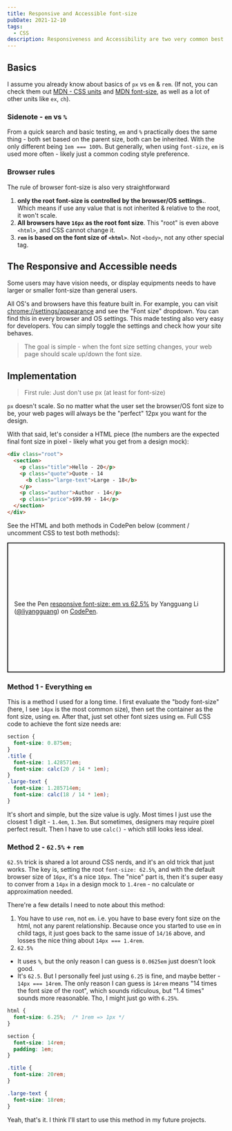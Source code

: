 ```yaml
---
title: Responsive and Accessible font-size
pubDate: 2021-12-10
tags:
  - CSS
description: Responsiveness and Accessibility are two very common best practice in web development. Today, I looked more into how to make `font-size` more responsive and accessible, and came up with this short note.
---
```


## Basics

I assume you already know about basics of `px` vs `em` & `rem`. (If not, you can check them out [MDN - CSS units](https://developer.mozilla.org/en-US/docs/Learn/CSS/Building_blocks/Values_and_units) and [MDN font-size](https://developer.mozilla.org/en-US/docs/Web/CSS/font-size), as well as a lot of other units like `ex`, `ch`).

### Sidenote - `em` vs `%`

From a quick search and basic testing, `em` and `%` practically does the same thing - both set based on the parent size, both can be inherited. With the only different being `1em === 100%`. But generally, when using `font-size`, `em` is used more often - likely just a common coding style preference.

### Browser rules

The rule of browser font-size is also very straightforward

1. **only the root font-size is controlled by the browser/OS settings.**. Which means if use any value that is not inherited & relative to the root, it won't scale.
1. **All browsers have `16px` as the root font size**. This "root" is even above `<html>`, and CSS cannot change it.
1. **`rem` is based on the font size of `<html>`**. Not `<body>`, not any other special tag.

## The Responsive and Accessible needs

Some users may have vision needs, or display equipments needs to have larger or smaller font-size than general users.

All OS's and browsers have this feature built in. For example, you can visit [chrome://settings/appearance](chrome://settings/appearance) and see the "Font size" dropdown. You can find this in every browser and OS settings. This made testing also very easy for developers. You can simply toggle the settings and check how your site behaves.

> The goal is simple - when the font size setting changes, your web page should scale up/down the font size.

## Implementation

> First rule: Just don't use px (at least for font-size)

`px` doesn't scale. So no matter what the user set the browser/OS font size to be, your web pages will always be the "perfect" 12px you want for the design.

With that said, let's consider a HTML piece (the numbers are the expected final font size in pixel - likely what you get from a design mock):

```html
<div class="root">
  <section>
    <p class="title">Hello - 20</p>
    <p class="quote">Quote - 14
      <b class="large-text">Large - 18</b>
    </p>
    <p class="author">Author - 14</p>
    <p class="price">$99.99 - 14</p>
  </section>
</div>
```

See the HTML and both methods in CodePen below (comment / uncomment CSS to test both methods):

<p class="codepen" data-height="300" data-default-tab="css,result" data-slug-hash="bGowaYR" data-user="liyangguang" style="height: 300px; box-sizing: border-box; display: flex; align-items: center; justify-content: center; border: 2px solid; margin: 1em 0; padding: 1em;">
  <span>See the Pen <a href="https://codepen.io/liyangguang/pen/bGowaYR">
  responsive font-size: em vs 62.5%</a> by Yangguang Li (<a href="https://codepen.io/liyangguang">@liyangguang</a>)
  on <a href="https://codepen.io">CodePen</a>.</span>
</p>
<script async src="https://cpwebassets.codepen.io/assets/embed/ei.js"></script>

### Method 1 - Everything `em`

This is a method I used for a long time. I first evaluate the "body font-size" (here, I see `14px` is the most common size), then set the container as the font size, using `em`. After that, just set other font sizes using `em`. Full CSS code to achieve the font size needs are:

```css
section {
  font-size: 0.875em;
}
.title {
  font-size: 1.428571em;
  font-size: calc(20 / 14 * 1em);
}
.large-text {
  font-size: 1.285714em;
  font-size: calc(18 / 14 * 1em);
}
```

It's short and simple, but the size value is ugly. Most times I just use the closest 1 digit - `1.4em`, `1.3em`. But sometimes, designers may require pixel perfect result. Then I have to use `calc()` - which still looks less ideal.

### Method 2 - `62.5%` + `rem`

`62.5%` trick is shared a lot around CSS nerds, and it's an old trick that just works. The key is, setting the root `font-size: 62.5%`, and with the default browser size of `16px`, it's a nice `10px`. The "nice" part is, then it's super easy to conver from a `14px` in a design mock to `1.4rem` - no calculate or approximation needed.

There're a few details I need to note about this method:

1. You have to use `rem`, not `em`. i.e. you have to base every font size on the html, not any parent relationship. Because once you started to use `em` in child tags, it just goes back to the same issue of `14/16` above, and losses the nice thing about `14px === 1.4rem`.
2. `62.5%`
  - It uses `%`, but the only reason I can guess is `0.0625em` just doesn't look good.
  - It's `62.5`. But I personally feel just using `6.25` is fine, and maybe better - `14px === 14rem`. The only reason I can guess is `14rem` means "14 times the font size of the root", which sounds ridiculous, but "1.4 times" sounds more reasonable. Tho, I might just go with `6.25%`.

```css
html {
  font-size: 6.25%;  /* 1rem => 1px */
}

section {
  font-size: 14rem;
  padding: 1em;
}

.title {
  font-size: 20rem;
}

.large-text {
  font-size: 18rem;
}
```

Yeah, that's it. I think I'll start to use this method in my future projects.
